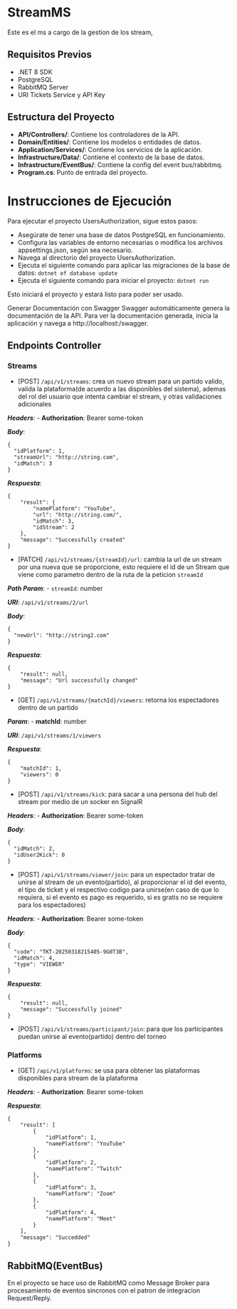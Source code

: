 # StreamMS
Este es el ms a cargo de la gestion de los stream, 


## Requisitos Previos
- .NET 8 SDK
- PostgreSQL
- RabbitMQ Server
- URI Tickets Service y API Key

## Estructura del Proyecto

- **API/Controllers/**: Contiene los controladores de la API.
- **Domain/Entities/**: Contiene los modelos o entidades de datos.
- **Application/Services/**: Contiene los servicios de la aplicación.
- **Infrastructure/Data/**: Contiene el contexto de la base de datos.
- **Infrastructure/EventBus/**: Contiene la config del event bus/rabbitmq.
- **Program.cs**: Punto de entrada del proyecto.


# Instrucciones de Ejecución
Para ejecutar el proyecto UsersAuthorization, sigue estos pasos:

- Asegúrate de tener una base de datos PostgreSQL en funcionamiento.
- Configura las variables de entorno necesarias o modifica los archivos appsettings.json, según sea necesario.
- Navega al directorio del proyecto UsersAuthorization.
- Ejecuta el siguiente comando para aplicar las migraciones de la base de datos: `dotnet ef database update`
- Ejecuta el siguiente comando para iniciar el proyecto: `dotnet run`

Esto iniciará el proyecto y estará listo para poder ser usado.

Generar Documentación con Swagger
Swagger automáticamente genera la documentación de la API. Para ver la documentación generada, inicia la aplicación y navega a http://localhost:<puerto>/swagger.


## Endpoints Controller

### Streams

- [POST] `/api/v1/streams`: crea un nuevo stream para un partido valido, valida la plataforma(de acuerdo a las disponibles del sistema), ademas del rol del usuario que intenta cambiar el stream, y otras validaciones adicionales

***Headers***:
    - **Authorization**: Bearer some-token

***Body***:
```
{
  "idPlatform": 1,
  "streamUrl": "http://string.com",
  "idMatch": 3
}
```

***Respuesta***:
```
{
    "result": {
        "namePlatform": "YouTube",
        "url": "http://string.com/",
        "idMatch": 3,
        "idStream": 2
    },
    "message": "Successfully created"
}
```

- [PATCH] `/api/v1/streams/{streamId}/url`: cambia la url de un stream por una nueva que se proporcione, esto requiere el id de un Stream que viene como parametro dentro de la ruta de la peticion `streamId`

***Path Param***:
    - `streamId`: number

***URI***: `/api/v1/streams/2/url`

***Body***:
```
{
  "newUrl": "http://string2.com"
}
```

***Respuesta***:
```
{
    "result": null,
    "message": "Url successfully changed"
}
```


- [GET] `/api/v1/streams/{matchId}/viewers`: retorna los espectadores dentro de un partido

***Param***:
    - **matchId**:  number

***URI***: `/api/v1/streams/1/viewers`


***Respuesta***:
```
{
    "matchId": 1,
    "viewers": 0
}
```


- [POST] `/api/v1/streams/kick`: para sacar a una persona del hub del stream por medio de un socker en SignalR

***Headers***:
    - **Authorization**: Bearer some-token

***Body***:
```
{
  "idMatch": 2,
  "idUser2Kick": 0
}
```

- [POST] `/api/v1/streams/viewer/join`: para un espectador tratar de unirse al stream de un evento(partido), al proporcionar el id del evento, el tipo de ticket y el respectivo codigo para unirse(en caso de que lo requiera, si el evento es pago es requerido, si es gratis no se requiere para los espectadores)

***Headers***:
    - **Authorization**: Bearer some-token

***Body***:
```
{
  "code": "TKT-20250318215405-9G0T3B",
  "idMatch": 4,
  "type": "VIEWER"
}
```

***Respuesta***:
```
{
    "result": null,
    "message": "Successfully joined"
}
```

- [POST] `/api/v1/streams/participant/join`: para que los participantes puedan unirse al evento(partido) dentro del torneo

### Platforms

- [GET] `/api/v1/platforms`: se usa para obtener las plataformas disponibles para stream de la plataforma

***Headers***:
    - **Authorization**: Bearer some-token

***Respuesta***:
```
{
    "result": [
        {
            "idPlatform": 1,
            "namePlatform": "YouTube"
        },
        {
            "idPlatform": 2,
            "namePlatform": "Twitch"
        },
        {
            "idPlatform": 3,
            "namePlatform": "Zoom"
        },
        {
            "idPlatform": 4,
            "namePlatform": "Meet"
        }
    ],
    "message": "Succedded"
}
```

## RabbitMQ(EventBus)

En el proyecto se hace uso de RabbitMQ como Message Broker para procesamiento de eventos sincronos con el patron de integracion Request/Reply. 